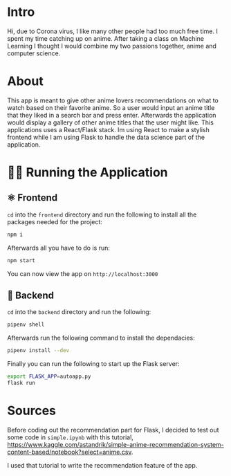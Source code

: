 # Intro

Hi, due to Corona virus, I like many other people had too much free time. I spent my time catching up on anime. After taking a class on Machine Learning I thought I would combine my two passions together, anime and computer science. 

# About

This app is meant to give other anime lovers recommendations on what to watch based on their favorite anime. So a user would input an anime title that they liked in a search bar and press enter. Afterwards the application would display a gallery of other anime titles that the user might like. This applications uses a React/Flask stack. Im using React to make a stylish frontend while I am using Flask to handle the data science part of the application. 

# 🏃🏻 Running the Application

## ⚛️ Frontend

`cd` into the `frontend` directory and run the following to install all the packages needed for the project:

```bash
npm i
```

Afterwards all you have to do is run:

```bash
npm start
```

You can now view the app on `http://localhost:3000`

## 🧪 Backend

`cd` into the `backend` directory and run the following:

```bash
pipenv shell
```

Afterwards run the following command to install the dependacies:

```bash
pipenv install --dev
```

Finally you can run the following to start up the Flask server:

```bash
export FLASK_APP=autoapp.py
flask run
```

# Sources

Before coding out the recommendation part for Flask, I decided to test out some code in `simple.ipynb` with this tutorial, https://www.kaggle.com/astandrik/simple-anime-recommendation-system-content-based/notebook?select=anime.csv.

I used that tutorial to write the recommendation feature of the app.

